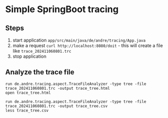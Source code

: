 # Simple SpringBoot tracing

## Steps
1. start application ```app/src/main/java/de/andre/tracing/App.java```
2. make a request ```curl http://localhost:8080/doit``` - this will create a file like ```trace_202411060801.trc```
3. stop application

## Analyze the trace file

```text
run de.andre.tracing.aspect.TraceFileAnalyzer -type tree -file trace_202411060801.trc -output trace_tree.html
open trace_tree.html
```

```text
run de.andre.tracing.aspect.TraceFileAnalyzer -type tree -file trace_202411060801.trc -output trace_tree.csv
less trace_tree.csv
```
